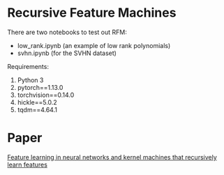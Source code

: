 # Recursive Feature Machines

There are two notebooks to test out RFM: 
- low_rank.ipynb (an example of low rank polynomials)
- svhn.ipynb (for the SVHN dataset)

Requirements:
1. Python 3
2. pytorch==1.13.0
3. torchvision==0.14.0
4. hickle==5.0.2
5. tqdm==4.64.1

# Paper
[Feature learning in neural networks and kernel machines that recursively learn features](https://arxiv.org/abs/2212.13881)
